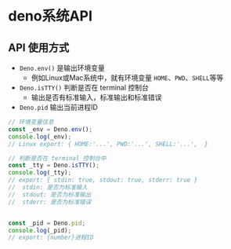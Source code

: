 # deno系统API

## API 使用方式

- `Deno.env()` 是输出环境变量
  - 例如Linux或Mac系统中，就有环境变量 `HOME`、`PWD`、`SHELL`等等
- `Deno.isTTY()` 判断是否在 terminal 控制台
  - 输出是否有标准输入，标准输出和标准错误
- `Deno.pid` 输出当前进程ID

```js
// 环境变量信息
const _env = Deno.env();
console.log(_env);
// Linux export: { HOME:'...', PWD:'...', SHELL:'...',  }

// 判断是否在 terminal 控制台中
const _tty = Deno.isTTY();
console.log(_tty);
// export: { stdin: true, stdout: true, stderr: true }
//  stdin: 是否为标准输入
//  stdout: 是否为标准输出
//  stderr: 是否为标准错误


const _pid = Deno.pid;
console.log(_pid);
// export: {number}进程ID

```